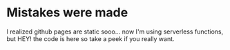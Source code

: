 # Mistakes were made

I realized github pages are static sooo... now I'm using serverless functions, but HEY! the code is here so take a peek if you really want.
